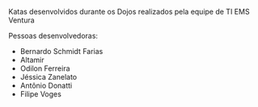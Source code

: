 Katas desenvolvidos durante os Dojos realizados pela equipe de TI EMS Ventura

Pessoas desenvolvedoras:
- Bernardo Schmidt Farias
- Altamir
- Odilon Ferreira
- Jéssica Zanelato
- Antônio Donatti
- Filipe Voges